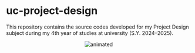# uc-project-design
This repository contains the source codes developed for my Project Design subject during my 4th year of studies at university (S.Y. 2024–2025).
<p align ="center">
  <img src="https://github.com/Floren6432/uc-my-project-design/blob/main/gifs/ChairGif.gif" alt="animated" />
</p>





